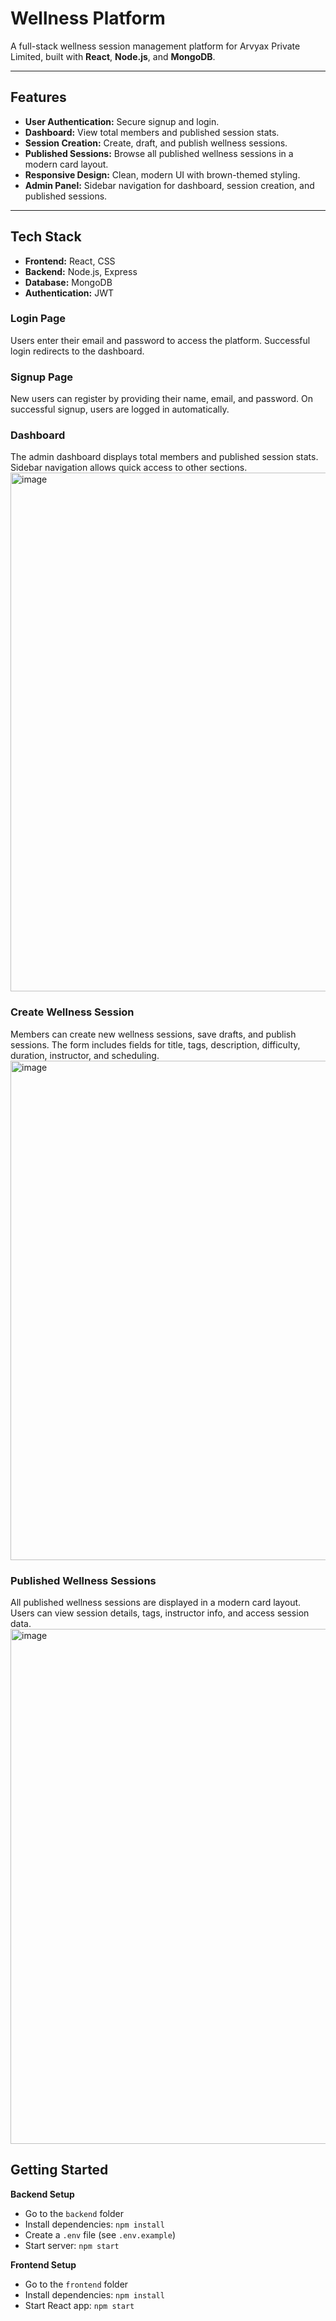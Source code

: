 # Wellness Platform

A full-stack wellness session management platform for Arvyax Private Limited, built with **React**, **Node.js**, and **MongoDB**.

---

## Features

- **User Authentication:** Secure signup and login.
- **Dashboard:** View total members and published session stats.
- **Session Creation:** Create, draft, and publish wellness sessions.
- **Published Sessions:** Browse all published wellness sessions in a modern card layout.
- **Responsive Design:** Clean, modern UI with brown-themed styling.
- **Admin Panel:** Sidebar navigation for dashboard, session creation, and published sessions.

---

## Tech Stack

- **Frontend:** React, CSS
- **Backend:** Node.js, Express
- **Database:** MongoDB
- **Authentication:** JWT

### Login Page
Users enter their email and password to access the platform. Successful login redirects to the dashboard.

### Signup Page
 New users can register by providing their name, email, and password. On successful signup, users are logged in automatically.

 ### Dashboard
 The admin dashboard displays total members and published session stats. Sidebar navigation allows quick access to other sections.
 <img width="1853" height="830" alt="image" src="https://github.com/user-attachments/assets/2e70c4ff-97b4-47f1-892b-a8a15b9eddc3" />


 ### Create Wellness Session
Members can create new wellness sessions, save drafts, and publish sessions. The form includes fields for title, tags, description, difficulty, duration, instructor, and scheduling.
<img width="711" height="799" alt="image" src="https://github.com/user-attachments/assets/97739b19-9c7c-4b9c-9995-a217d340f62a" />


 ### Published Wellness Sessions
 All published wellness sessions are displayed in a modern card layout. Users can view session details, tags, instructor info, and access session data.
 <img width="1891" height="824" alt="image" src="https://github.com/user-attachments/assets/f5b7db51-42df-43a4-97f9-fd15f488bc94" />





 ## Getting Started
 **Backend Setup**
   - Go to the `backend` folder
   - Install dependencies: `npm install`
   - Create a `.env` file (see `.env.example`)
   - Start server: `npm start`

 **Frontend Setup**
   - Go to the `frontend` folder
   - Install dependencies: `npm install`
   - Start React app: `npm start`

